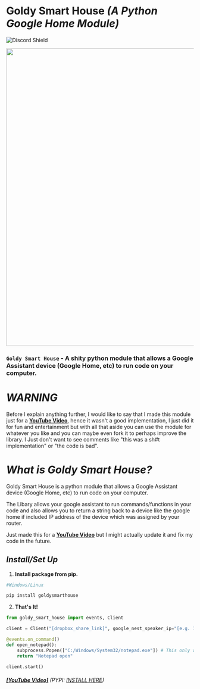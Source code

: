 # Goldy Smart House *(A Python Google Home Module)*

![Discord Shield](https://discordapp.com/api/guilds/759051039470387272/widget.png?style=shield)

<p align="center">
 <img src="https://media.discordapp.net/attachments/436201641486581762/959065479056601128/Untitled-1.png" width="800" />
</p>

### ``Goldy Smart House`` - A shity python module that allows a Google Assistant device (Google Home, etc) to run code on your computer.

# *WARNING*
Before I explain anything further, I would like to say that I made this module just for a **[YouTube Video](https://youtu.be/_bkefjTpagA)**, hence it wasn't a good implementation, I just did it for fun and entertainment but with all that aside you can use the module for whatever you like and you can maybe even fork it to perhaps improve the library. I Just don't want to see comments like "this was a sh#t implementation" or "the code is bad".

# *What is Goldy Smart House?*
Goldy Smart House is a python module that allows a Google Assistant device (Google Home, etc) to run code on your computer. 

The Libary allows your google assistant to run commands/functions in your code and also allows you to return a string back to a device like the google home if included IP address of the device which was assigned by your router.

Just made this for a **[YouTube Video](https://youtu.be/_bkefjTpagA)** but I might actually update it and fix my code in the future.

## *Install/Set Up*
1. **Install package from pip.**
```sh
#Windows/Linux

pip install goldysmarthouse
```
2. **That's It!** 
```python
from goldy_smart_house import events, Client

client = Client("[dropbox_share_link]", google_nest_speaker_ip="[e.g. 192.168.1.75]", enable_logs=True, read_back_volume=11)

@events.on_command()
def open_notepad():
    subprocess.Popen(["C:/Windows/System32/notepad.exe"]) # This only works on windows.
    return "Notepad open"

client.start()
```

###### **[[YouTube Video]](https://youtu.be/_bkefjTpagA)** (PYPI: [INSTALL HERE](https://pypi.org/project/goldysmarthouse/))
